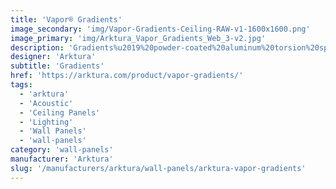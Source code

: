 ```yaml
---
title: 'Vapor® Gradients'
image_secondary: 'img/Vapor-Gradients-Ceiling-RAW-v1-1600x1600.png'
image_primary: 'img/Arktura_Vapor_Gradients_Web_3-v2.jpg'
description: 'Gradients%u2019%20powder-coated%20aluminum%20torsion%20spring%20panels%20take%20the%20standard%20grid%20and%20easily%20transform%20it%20into%20unique%20patterns%20that%20achieve%20incredible%20movement%20across%20any%20space.%20One%20of%20the%20most%20versatile%20designs%20in%20the%20Vapor%AE%20line%2C%20Gradients%20allows%20you%20to%20create%20one-of-a-kind%20layouts%20that%20fade%20in%20and%20out%20as%20desired.%20If%20you%20want%20to%20also%20add%20acoustic%20comfort%2C%20add%20our%20Soft%20Sound%AE%20backer%2C%20or%20if%20you%20want%20the%20design%20backlit%2C%20add%20our%20integrated%20lighting%20option.'
designer: 'Arktura'
subtitle: 'Gradients'
href: 'https://arktura.com/product/vapor-gradients/'
tags:
  - 'arktura'
  - 'Acoustic'
  - 'Ceiling Panels'
  - 'Lighting'
  - 'Wall Panels'
  - 'wall-panels'
category: 'wall-panels'
manufacturer: 'Arktura'
slug: '/manufacturers/arktura/wall-panels/arktura-vapor-gradients'
---
```

